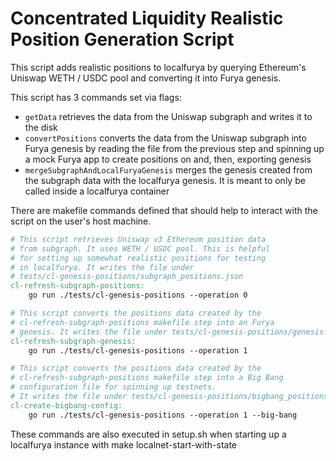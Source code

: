 # Concentrated Liquidity Realistic Position Generation Script

This script adds realistic positions to localfurya by querying Ethereum's Uniswap WETH / USDC pool and converting it
into Furya genesis.

This script has 3 commands set via flags:

- `getData` retrieves the data from the Uniswap subgraph and writes it to the disk
- `convertPositions` converts the data from the Uniswap subgraph into Furya genesis by reading the file from the previous step
and spinning up a mock Furya app to create positions on and, then, exporting genesis
- `mergeSubgraphAndLocalFuryaGenesis` merges the genesis created from the subgraph data with the localfurya genesis.
It is meant to only be called inside a localfurya container

There are makefile commands defined that should help to interact with the script on the user's host machine.

```makefile
# This script retrieves Uniswap v3 Ethereum position data
# from subgraph. It uses WETH / USDC pool. This is helpful
# for setting up somewhat realistic positions for testing
# in localfurya. It writes the file under
# tests/cl-genesis-positions/subgraph_positions.json
cl-refresh-subgraph-positions:
	go run ./tests/cl-genesis-positions --operation 0

# This script converts the positions data created by the
# cl-refresh-subgraph-positions makefile step into an Furya
# genesis. It writes the file under tests/cl-genesis-positions/genesis.json
cl-refresh-subgraph-genesis:
	go run ./tests/cl-genesis-positions --operation 1

# This script converts the positions data created by the
# cl-refresh-subgraph-positions makefile step into a Big Bang
# configuration file for spinning up testnets.
# It writes the file under tests/cl-genesis-positions/bigbang_positions.json
cl-create-bigbang-config:
	go run ./tests/cl-genesis-positions --operation 1 --big-bang
```

These commands are also executed in setup.sh when starting up a localfurya instance with make localnet-start-with-state
